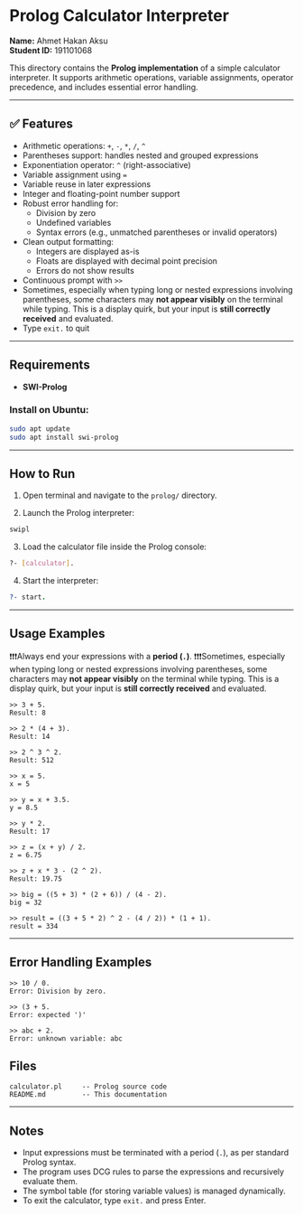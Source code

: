 # Prolog Calculator Interpreter

**Name:** Ahmet Hakan Aksu  
**Student ID:** 191101068

This directory contains the **Prolog implementation** of a simple calculator interpreter. It supports arithmetic operations, variable assignments, operator precedence, and includes essential error handling.

---

## ✅ Features

- Arithmetic operations: `+`, `-`, `*`, `/`, `^`
- Parentheses support: handles nested and grouped expressions
- Exponentiation operator: `^` (right-associative)
- Variable assignment using `=`
- Variable reuse in later expressions
- Integer and floating-point number support
- Robust error handling for:
  - Division by zero
  - Undefined variables
  - Syntax errors (e.g., unmatched parentheses or invalid operators)
- Clean output formatting:
  - Integers are displayed as-is
  - Floats are displayed with decimal point precision
  - Errors do not show results
- Continuous prompt with `>>`
- Sometimes, especially when typing long or nested expressions involving parentheses, some characters may **not appear visibly** on the terminal while typing. This is a display quirk, but your input is **still correctly received** and evaluated.
- Type `exit.` to quit

---

## Requirements

- **SWI-Prolog**

### Install on Ubuntu:

```bash
sudo apt update
sudo apt install swi-prolog
```

---

## How to Run

1. Open terminal and navigate to the `prolog/` directory.

2. Launch the Prolog interpreter:

```bash
swipl
```

3) Load the calculator file inside the Prolog console:

```bash
?- [calculator].
```

4. Start the interpreter:

```prolog
?- start.
```

---

## Usage Examples

❗❗❗Always end your expressions with a **period (`.`)**.
❗❗❗Sometimes, especially when typing long or nested expressions involving parentheses, some characters may **not appear visibly** on the terminal while typing. This is a display quirk, but your input is **still correctly received** and evaluated.


```text
>> 3 + 5.
Result: 8

>> 2 * (4 + 3).
Result: 14

>> 2 ^ 3 ^ 2.
Result: 512

>> x = 5.
x = 5

>> y = x + 3.5.
y = 8.5

>> y * 2.
Result: 17

>> z = (x + y) / 2.
z = 6.75

>> z + x * 3 - (2 ^ 2).
Result: 19.75

>> big = ((5 + 3) * (2 + 6)) / (4 - 2).
big = 32

>> result = ((3 + 5 * 2) ^ 2 - (4 / 2)) * (1 + 1).
result = 334
```

---

## Error Handling Examples

```text
>> 10 / 0.
Error: Division by zero.

>> (3 + 5.
Error: expected ')'

>> abc + 2.
Error: unknown variable: abc
```

## Files

```text
calculator.pl     -- Prolog source code
README.md         -- This documentation
```

---

## Notes

- Input expressions must be terminated with a period (`.`), as per standard Prolog syntax.
- The program uses DCG rules to parse the expressions and recursively evaluate them.
- The symbol table (for storing variable values) is managed dynamically.
- To exit the calculator, type `exit.` and press Enter.

